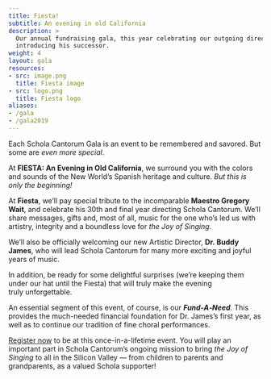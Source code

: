 ```yaml
---
title: Fiesta!
subtitle: An evening in old California
description: >
  Our annual fundraising gala, this year celebrating our outgoing director and
  introducing his successor.
weight: 4
layout: gala
resources:
- src: image.png
  title: Fiesta image
- src: logo.png
  title: Fiesta logo
aliases:
- /gala
- /gala2019
---
```


Each Schola Cantorum Gala is an event to be remembered and
savored. But some are *even more&nbsp;special*.

At **FIESTA: An Evening in Old California**, we surround you with the
colors and sounds of the New World’s Spanish heritage and culture.
*But this is only the&nbsp;beginning!*

At **Fiesta**, we’ll pay special tribute to the incomparable **Maestro
Gregory Wait**, and celebrate his 30th and final year directing Schola
Cantorum. We’ll share messages, gifts and, most of all, music for
the one who’s led us with artistry, integrity and a boundless love
for *the Joy of&nbsp;Singing*.

We’ll also be officially welcoming our new Artistic Director,
**Dr.&nbsp;Buddy James**, who will lead Schola Cantorum for many more exciting
and joyful years of&nbsp;music.

In addition, be ready for some delightful surprises (we’re
keeping them under our hat until the Fiesta) that will truly make the
evening truly&nbsp;unforgettable.

An essential segment of this event, of course, is our
***Fund&#x2011;A&#x2011;Need***.  This provides the much-needed financial
foundation for Dr. James’s first year, as well as to continue our tradition of
fine choral&nbsp;performances.

[Register now](#register) to be at this once-in-a-lifetime event. You will play
an important part in Schola Cantorum’s ongoing mission to bring *the Joy of
Singing* to all in the Silicon Valley — from children to parents and
grandparents, as a valued Schola&nbsp;supporter!
